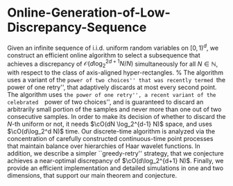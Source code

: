 # Online-Generation-of-Low-Discrepancy-Sequence

Given an infinite sequence of i.i.d. uniform random variables on $[0,1)^d$, we construct an efficient online algorithm to select a subsequence that achieves a discrepancy of $\mathcal{O}(d \log_2^{2d+1} N / N)$ simultaneously for all $N \in \mathbb{N}$, with respect to the class of axis-aligned hyper-rectangles.
% The algorithm uses a variant of the ``power of two choices'' that was recently termed ``the power of one retry'', that adaptively discards at most every second point.
The algorithm uses ``the power of one retry'', a recent variant of the celebrated  ``power of two choices'', and is guaranteed to discard an arbitrarily small portion of the samples and never more than one out of two consecutive samples.
In order to make its decision of whether to discard the $N$-th uniform or not, it needs $\cO(dN \log_2^{d-1} N)$ space, and uses $\cO(d\log_2^d N)$ time. Our discrete-time algorithm is analyzed via the concentration of carefully constructed continuous-time point processes that maintain balance over hierarchies of Haar wavelet functions.
In addition, we describe a simpler ``greedy-retry'' strategy, that we conjecture achieves a near-optimal discrepancy of $\cO(d\log_2^{d+1} N)$. Finally, we provide an efficient implementation and detailed simulations in one and two dimensions, that support our main theorem and conjecture.
